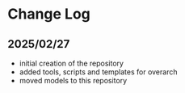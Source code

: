 # Change Log

## 2025/02/27
* initial creation of the repository
* added tools, scripts and templates for overarch
* moved models to this repository
